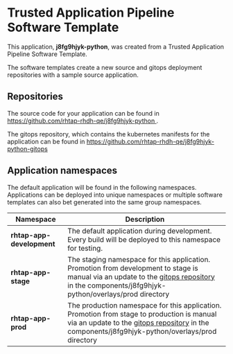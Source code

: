 # Trusted Application Pipeline Software Template

This application, **j8fg9hjyk-python**, was created from a Trusted Application Pipeline Software Template.

The software templates create a new source and gitops deployment repositories with a sample source application. 

## Repositories

The source code for your application can be found in [https://github.com/rhtap-rhdh-qe/j8fg9hjyk-python ](https://github.com/rhtap-rhdh-qe/j8fg9hjyk-python ).
 
The gitops repository, which contains the kubernetes manifests for the application can be found in 
[https://github.com/rhtap-rhdh-qe/j8fg9hjyk-python-gitops ](https://github.com/rhtap-rhdh-qe/j8fg9hjyk-python-gitops ) 

## Application namespaces 

The default application will be found in the following namespaces. Applications can be deployed into unique namespaces or multiple software templates can also bet generated into the same group namespaces.  

|  Namespace   |  Description   |  
| -------- | -------- |   
| **rhtap-app-development** | The default application during development. Every build will be deployed to this namespace for testing. | 
| **rhtap-app-stage** | The staging namespace for this application. Promotion from development to stage is manual via an update to the [gitops repository](https://github.com/rhtap-rhdh-qe/j8fg9hjyk-python-gitops ) in the components/j8fg9hjyk-python/overlays/prod directory |  
| **rhtap-app-prod** | The production namespace for this application. Promotion from stage to production is manual via an update to the [gitops repository](https://github.com/rhtap-rhdh-qe/j8fg9hjyk-python-gitops ) in the components/j8fg9hjyk-python/overlays/prod directory | 